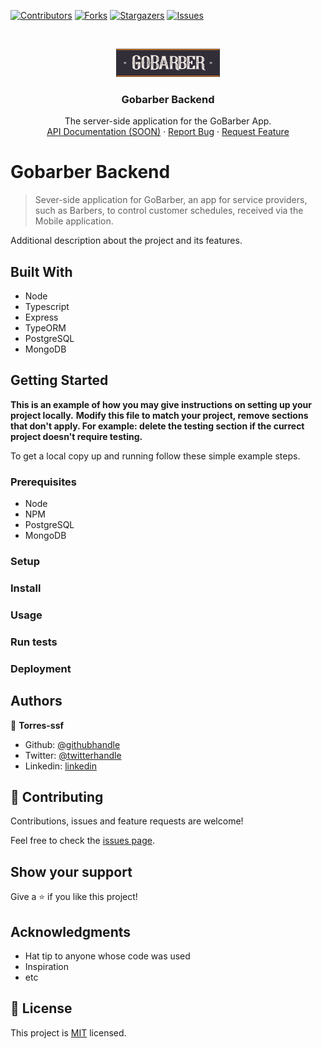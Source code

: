 [![Contributors][contributors-shield]][contributors-url]
[![Forks][forks-shield]][forks-url]
[![Stargazers][stars-shield]][stars-url]
[![Issues][issues-shield]][issues-url]

<!-- PROJECT LOGO -->
<br />
<p align="center">

  <img src="logo.png" alt="Logo" width="165.34" height="45">

  <h3 align="center">Gobarber Backend</h3>

  <p align="center">
   The server-side application for the GoBarber App.
    <br />
    <a href="#">API Documentation (SOON)</a>
    ·
    <a href="https://github.com/Torres-ssf/gobarber-backend/issues">Report Bug</a>
    ·
    <a href="https://github.com/Torres-ssf/gobarber-backend/issues">Request Feature</a>
  </p>
</p>

# Gobarber Backend

> Sever-side application for GoBarber, an app for service providers, such as Barbers, to control customer schedules, received via the Mobile application.

<!-- ![screenshot](./app_screenshot.png) -->

Additional description about the project and its features.

## Built With

- Node
- Typescript
- Express
- TypeORM
- PostgreSQL
- MongoDB


<!-- ## Live Demo

[Live Demo Link](https://livedemo.com) -->


## Getting Started

**This is an example of how you may give instructions on setting up your project locally.**
**Modify this file to match your project, remove sections that don't apply. For example: delete the testing section if the currect project doesn't require testing.**


To get a local copy up and running follow these simple example steps.

### Prerequisites

- Node
- NPM
- PostgreSQL
- MongoDB

### Setup

### Install

### Usage

### Run tests

### Deployment



## Authors

👤 **Torres-ssf**

- Github: [@githubhandle](https://github.com/Torres-ssf)
- Twitter: [@twitterhandle](https://twitter.com/torres_ssf)
- Linkedin: [linkedin](https://www.linkedin.com/in/torres-ssf/)

## 🤝 Contributing

Contributions, issues and feature requests are welcome!

Feel free to check the [issues page](issues/).

## Show your support

Give a ⭐️ if you like this project!

## Acknowledgments

- Hat tip to anyone whose code was used
- Inspiration
- etc

## 📝 License

This project is [MIT](lic.url) licensed.

<!-- MARKDOWN LINKS & IMAGES -->

[contributors-shield]: https://img.shields.io/github/contributors/Torres-ssf/gobarber-backend.svg?style=flat-square
[contributors-url]: https://github.com/Torres-ssf/gobarber-backend/graphs/contributors
[forks-shield]: https://img.shields.io/github/forks/Torres-ssf/gobarber-backend.svg?style=flat-square
[forks-url]: https://github.com/Torres-ssf/gobarber-backend/network/members
[stars-shield]: https://img.shields.io/github/stars/Torres-ssf/gobarber-backend.svg?style=flat-square
[stars-url]: https://github.com/Torres-ssf/gobarber-backend/stargazers
[issues-shield]: https://img.shields.io/github/issues/Torres-ssf/gobarber-backend.svg?style=flat-square
[issues-url]: https://github.com/Torres-ssf/gobarber-backend/issues